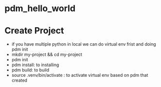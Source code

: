# pdm_hello_world


# Create Project
- if you have multiple python in local we can do virtual env frist and doing pdm init
- mkdir my-project && cd my-project
- pdm init
- pdm install: to installing
- pdm build: to build
- source .venv/bin/activate : to activate virtual env based on pdm that created
